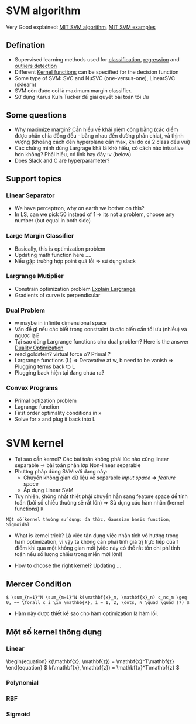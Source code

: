 # SVM algorithm

Very Good explained: [MIT SVM algorithm](https://www.youtube.com/watch?v=_PwhiWxHK8o&ab_channel=MITOpenCourseWare), [MIT SVM examples](https://www.youtube.com/watch?v=6nDqY8MPLDM&ab_channel=MITOpenCourseWare)


## Defination
- Supervised learning methods used for [classification](https://scikit-learn.org/stable/modules/svm.html#svm-classification), [regression](https://scikit-learn.org/stable/modules/svm.html#svm-regression) and [outliers detection](https://scikit-learn.org/stable/modules/svm.html#svm-outlier-detection)
- Different [Kernel functions](https://scikit-learn.org/stable/modules/svm.html#svm-kernels) can be specified for the decision function
- Some type of SVM: SVC and NuSVC (one-versus-one), LinearSVC (sklearn)
- SVM còn được coi là maximum margin classifier.
- Sử dụng Karus Kuln Tucker để giải quyết bài toán tối ưu

## Some questions
- Why maximize margin?
Cần hiểu về khái niệm công bằng (các điểm được phân chia đồng đều - bằng nhau đến đường phân chia), và thịnh vượng (khoảng cách đến hyperplane cần max, khi đó cả 2 class đều vui)
- Các chứng minh dùng Largrage khá là khó hiểu, có cách nào intuative hơn không?
Phải hiểu, có link hay đây :v (below)
- Does Slack and C are hyperparameter?

## Support topics

### Linear Separator
- We have perceptron, why on earth we bother on this?
- In LS, can we pick 50 instead of 1 => its not a problem, choose any number (but equal in both side)

### Large Margin Classifier
- Basically, this is optimization problem
- Updating math function here .…
- Nếu gặp trường hợp point quá lỗi => sử dụng slack

### Largrange Mutiplier
- Constrain optimization problem [Explain Largrange](https://www.youtube.com/watch?time_continue=20&v=m-G3K2GPmEQ&feature=emb_logo&ab_channel=KhanAcademy)
- Gradients of curve is perpendicular
### Dual Problem
- w maybe in infinite dimensional space
- Vấn đề gì nếu các biết trong constraint là các biến cần tối ưu (nhiều) và ngược lại?
- Tại sao dùng Largrange functions cho dual problem?
Here is the answer [Duality Optimization](https://en.wikipedia.org/wiki/Duality_(optimization)#:~:text=The%20Lagrangian%20dual%20problem%20is,minimize%20the%20original%20objective%20function.)
- read goldstein? virtual force $\alpha$?  Primal ?
- Largrange functions (L) => Deravative at w, b need to be vanish => Plugging terms back to L
- Plugging back hiện tại đang chưa ra?

### Convex Programs
   - Primal optization problem
   - Lagrange function
   - First order optimality conditions in x
   - Solve for x and plug it back into L

# SVM kernel
- Tại sao cần kernel?
Các bài toán không phải lúc nào cũng linear separable => bài toán phân lớp Non-linear separable
- Phương pháp dùng SVM với dạng này:
   + Chuyển không gian dữ liệu về separable _input space_ => _feature space_
   + Áp dụng Linear SVM
- Tuy nhiên, không nhất thiết phải chuyển hẳn sang feature space để tính toán (bởi số chiều thường sẽ rất lớn)
=> Sử dụng các hàm nhân (kernel functions) `K`

`Một số kernel thường sử dụng: đa thức, Gaussian basis function, Sigmoidal`

- What is kernel trick?
Là việc tận dụng việc nhân tích vô hướng trong hàm optimization, vì vậy ta không cần phải tính giá trị trực tiếp của 1 điểm khi qua một không gian mới (việc này có thể rất tốn chi phí tính toán nếu số lượng chiều trong miền mới lớn!)

- How to choose the right kernel?
Updating ...

## Mercer Condition
    $ \sum_{n=1}^N \sum_{m=1}^N k(\mathbf{x}_m, \mathbf{x}_n) c_nc_m \geq 0, ~~ \forall c_i \in \mathbb{R}, i = 1, 2, \dots, N \quad \quad (7) $
- Hàm này được thiết kế sao cho hàm optimization là hàm lồi.

## Một số kernel thông dụng

### Linear
\begin{equation}
k(\mathbf{x}, \mathbf{z}) = \mathbf{x}^T\mathbf{z}
\end{equation}
  $ k(\mathbf{x}, \mathbf{z}) = \mathbf{x}^T\mathbf{z} $

### Polynomial

### RBF

### Sigmoid

